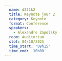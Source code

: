 ```yaml
---
  name: d2t1k2
  title: Keynote jour 2
  category: Keynote
  format: Conférence
  speakers: 
    - Alexandre Zapolsky
  room: Auditorium
  slot: 04/10/2025
  time_start: '09h15'
  time_end: '10h00'
---
```


